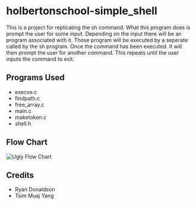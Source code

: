 # holbertonschool-simple_shell
This is a project for replicating the sh command. What this program does is prompt the user for some input. Depending on the input there will be an program associated with it. Those program will be executed by a seperate called by the sh program. Once the command has been executed. It will then prompt the user for another command. This repeats until the user inputs the command to exit.
## Programs Used
- execve.c
- findpath.c
- free_array.c
- main.c
- maketoken.c
- shell.h

## Flow Chart
![Ugly Flow Chart](https://github.com/Jimwall0/holbertonschool-simple_shell/assets/127359266/00e7f1e8-fab0-4d47-ad91-d67ac6d52b27)
## Credits
- Ryan Donaldson
- Tsim Muaj Yang
